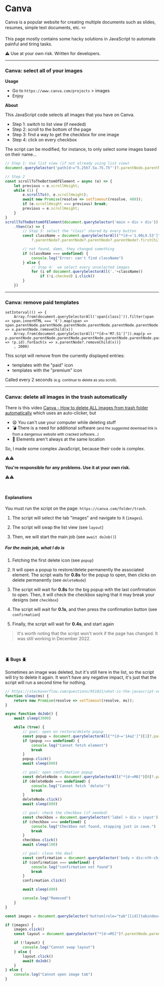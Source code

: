 # Canva

<div class="row row-cols-lg-2"><div>

Canva is a popular website for creating multiple documents such as slides, resumes, simple text documents, etc. ✏️

This page mostly contains some hacky solutions in JavaScript to automate painful and tiring tasks.

⚠️ Use at your own risk. Written for developers.
</div><div>
</div></div>

<hr class="sep-both">

<div class="row row-cols-lg-2"><div>

### Canva: select all of your images

**Usage**

* Go to `https://www.canva.com/projects` > images
* Enjoy

**About**

This JavaScript code selects all images that you have on Canva. 

* Step 1: switch to list view (if needed)
* Step 2: scroll to the bottom of the page
* Step 3: find a way to get the checkbox for one image
* Step 4: click on every checkbox

The script can be modified, for instance, to only select some images based on their name...
</div><div>

```javascript
// Step 1: Use list view (if not already using list view)
document.querySelector('path[d~="5.25h7.5a.75.75"')?.parentNode.parentNode.parentNode.parentNode.click()

// Step 2
const scrollToTheBottomOfElement = async (e) => {
    let previous = e.scrollHeight;
    while (1) {
        e.scrollTo(0, e.scrollHeight);
        await new Promise(resolve => setTimeout(resolve, 400));
        if (e.scrollHeight === previous) break;
        previous = e.scrollHeight;
    }
}
scrollToTheBottomOfElement(document.querySelector('main > div > div'))
    .then((x) => {
        // Step 3: select the "class" shared by every button
        const className = document.querySelectorAll("*[d~='1.06L9.53']")[4]
            ?.parentNode?.parentNode?.parentNode?.parentNode?.firstChild?.classList[0]

        // not found, damn, they changed something
        if (className === undefined) {
            console.log("Error: can't find className")
        } else {
            // Step 4:  we select every unselected images
            for (i of document.querySelectorAll('.'+className))
                if (!i.checked) i.click()
        }
    })
```
</div></div>

<hr class="sep-both">

### Canva: remove paid templates

<div class="row row-cols-lg-2"><div class="mt-2 mt-lg-4">

```javascript!
setInterval(() => {
    Array.from(document.querySelectorAll('span[class]')).filter(span => span.innerHTML === '€').map(span => span.parentNode.parentNode.parentNode.parentNode.parentNode.parentNode.parentNode.parentNode.parentNode.parentNode.parentNode.parentNode).forEach(x => x.parentNode.removeChild(x))
    Array.from(document.querySelectorAll("*[d~='M7.51']")).map(p => p.parentNode.parentNode.parentNode.parentNode.parentNode.parentNode.parentNode.parentNode.parentNode.parentNode.parentNode.parentNode.parentNode.parentNode.parentNode).filter(p => !p.id).forEach(x => x.parentNode?.removeChild(x))}
    , 2000)
```
</div><div class="mt-lg-4">

This script will remove from the currently displayed entries:

* templates with the "paid" icon
* templates with the "premium" icon

Called every 2 seconds <small>(e.g. continue to delete as you scroll)</small>.
</div></div>

<hr class="sep-both">

### Canva: delete all images in the trash automatically

<div class="row row-cols-lg-2"><div>

There is this video [Canva - How to delete ALL images from trash folder automatically](https://www.youtube.com/watch?v=eCCk5EFYHDM) which uses an auto-clicker, but

* 😫 You can't use your computer while deleting stuff
* 💣 There is a need for additional software <small>(and the suggested download link is from a dangerous website with cracked software...)</small>
* 🤯 Elements aren't always at the same location

So, I made some complex JavaScript, because their code is complex. 

⚠️⚠️ 

**You're responsible for any problems. Use it at your own risk.**

⚠️⚠️

<br>

#### Explanations

You must run the script on the page: `https://canva.com/folder/trash`.

1. The script will select the tab "images" and navigate to it (`images`).

2. The script will swap the list view (see `layout`)

3. Then, we will start the main job (see `await doJob()`)

##### For the main job, what I do is

1. Fetching the first delete icon (see `popup`)

2. It will open a popup to restore/delete permanently the associated element. The script waits for **0.8s** for the popup to open, then clicks on delete permanently (see `deleteNode`)

3. The script will wait for **0.8s** for the big popup with the last confirmation to open. Then, it will check the checkbox saying that it may break your designs (see `checkbox`)

4. The script will wait for **0.1s**, and then press the confirmation button (see `confirmation`)

5. Finally, the script will wait for **0.4s**, and start again

> It's worth noting that the script won't work if the page has changed. It was still working in December 2022.

<br>

#### 🪲 Bugs 🪲

Sometimes an image was deleted, but it's still here in the list, so the script will try to delete it again. It won't have any negative impact, it's just that the script will run a second time for nothing.
</div><div>

```javascript
// https://stackoverflow.com/questions/951021/what-is-the-javascript-version-of-sleep
function sleep(ms) {
    return new Promise(resolve => setTimeout(resolve, ms));
}

async function doJob() {
    await sleep(3000)

    while (true) {
        // goal: open on restore/delete popup
        const popup = document.querySelectorAll("*[d~='14a2']")[1]?.parentNode.parentNode.parentNode.parentNode
        if (popup === undefined) {
            console.log("Cannot fetch element")
            break
        }
        popup.click()
        await sleep(800)

        // goal: open confirmation popup
        const deleteNode = document.querySelectorAll("*[d~=M8]")[0]?.parentNode.parentNode.parentNode.parentNode.parentNode
        if (deleteNode === undefined) {
            console.log("Cannot fetch 'delete'")
            break
        }
        deleteNode.click()
        await sleep(800)

        // goal: check the checkbox (if needed)
        const checkbox = document.querySelector('label > div > input')
        if (checkbox === undefined) {
            console.log("Checkbox not found, stopping just in case.")
            break
        }
        checkbox.click()
        await sleep(100)

        // goal: close the deal
        const confirmation = document.querySelector('body > div:nth-child(2) > div > div > div > div > div > div > div > div > div > div > div > button > span')?.parentNode
        if (confirmation === undefined) {
            console.log("confirmation not found")
            break
        }
        confirmation.click()

        await sleep(400)

        console.log("Removed")
    }
}

const images = document.querySelector('button[role="tab"][id][tabindex="-1"][aria-controls][aria-selected="false"][class]')

if (images) {
    images.click()
    const layout = document.querySelector("*[d~=M5]")?.parentNode.parentNode.parentNode.parentNode

    if (!layout) {
        console.log("Cannot swap layout")
    } else {
        layout.click()
        await doJob()
    }
} else {
    console.log("Cannot open image tab")
}
```
</div></div>